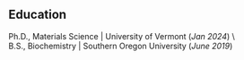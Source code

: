 
## Education
Ph.D., Materials Science | University of Vermont (_Jan 2024_) \								       		 			        		
B.S., Biochemistry | Southern Oregon University (_June 2019_)
